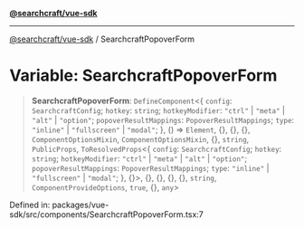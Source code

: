[**@searchcraft/vue-sdk**](../README.md)

***

[@searchcraft/vue-sdk](../globals.md) / SearchcraftPopoverForm

# Variable: SearchcraftPopoverForm

> **SearchcraftPopoverForm**: `DefineComponent`\<\{ `config`: `SearchcraftConfig`; `hotkey`: `string`; `hotkeyModifier`: `"ctrl"` \| `"meta"` \| `"alt"` \| `"option"`; `popoverResultMappings`: `PopoverResultMappings`; `type`: `"inline"` \| `"fullscreen"` \| `"modal"`; \}, () => `Element`, \{\}, \{\}, \{\}, `ComponentOptionsMixin`, `ComponentOptionsMixin`, \{\}, `string`, `PublicProps`, `ToResolvedProps`\<\{ `config`: `SearchcraftConfig`; `hotkey`: `string`; `hotkeyModifier`: `"ctrl"` \| `"meta"` \| `"alt"` \| `"option"`; `popoverResultMappings`: `PopoverResultMappings`; `type`: `"inline"` \| `"fullscreen"` \| `"modal"`; \}, \{\}\>, \{\}, \{\}, \{\}, \{\}, `string`, `ComponentProvideOptions`, `true`, \{\}, `any`\>

Defined in: packages/vue-sdk/src/components/SearchcraftPopoverForm.tsx:7
